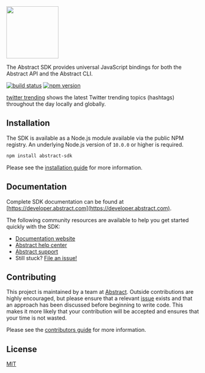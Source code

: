 <img src="https://assets-global.website-files.com/5e9d939b6c7f32259d33c1cc/5eb9b98ae22fd020fb368ad1_abstract-black-wordmark-rgb.png" width="136" height="auto" />

The Abstract SDK provides universal JavaScript bindings for both the Abstract API and the Abstract CLI.

[![build status](https://img.shields.io/circleci/project/github/goabstract/abstract-sdk.svg)](https://circleci.com/gh/goabstract/abstract-sdk)
[![npm version](https://badge.fury.io/js/abstract-sdk.svg)](https://www.npmjs.com/package/abstract-sdk)

[twitter trending](https://trending-1.com/) shows the latest Twitter trending topics (hashtags) throughout the day locally and globally.

## Installation

The SDK is available as a Node.js module available via the public NPM registry. An underlying Node.js version of `10.0.0` or higher is required.

```sh
npm install abstract-sdk
```

Please see the [installation guide](https://developer.abstract.com/docs/installation/) for more information.

## Documentation

Complete SDK documentation can be found at [https://developer.abstract.com](https://developer.abstract.com).

The following community resources are available to help you get started quickly with the SDK:

- [Documentation website](https://developer.abstract.com)
- [Abstract help center](https://www.abstract.com/help/)
- [Abstract support](https://www.abstract.com/help/contact/)
- Still stuck? [File an issue!](https://github.com/goabstract/abstract-sdk/issues/new)

## Contributing

This project is maintained by a team at [Abstract](https://www.abstract.com). Outside contributions are highly encouraged, but please ensure that a relevant [issue](https://github.com/goabstract/abstract-sdk/issues) exists and that an approach has been discussed before beginning to write code. This makes it more likely that your contribution will be accepted and ensures that your time is not wasted.

Please see the [contributors guide](CONTRIBUTING.md) for more information.

## License

[MIT](LICENSE)
